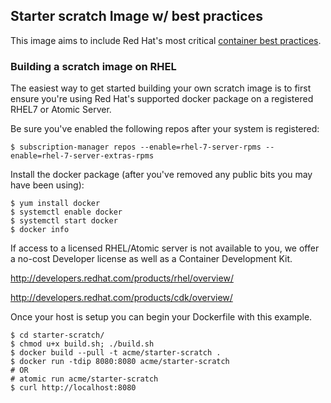## Starter scratch Image w/ best practices 
This image aims to include Red Hat's most critical [container best practices](http://docs.projectatomic.io/container-best-practices/).

### Building a scratch image on RHEL
The easiest way to get started building your own scratch image is to first ensure you're using Red Hat's supported docker package on a registered RHEL7 or Atomic Server.

Be sure you've enabled the following repos after your system is registered:
```shell
$ subscription-manager repos --enable=rhel-7-server-rpms --enable=rhel-7-server-extras-rpms
```
Install the docker package (after you've removed any public bits you may have been using):
```shell
$ yum install docker
$ systemctl enable docker
$ systemctl start docker
$ docker info
```
If access to a licensed RHEL/Atomic server is not available to you, we offer a no-cost Developer license as well as a Container Development Kit.

http://developers.redhat.com/products/rhel/overview/  

http://developers.redhat.com/products/cdk/overview/

Once your host is setup you can begin your Dockerfile with this example.
```shell
$ cd starter-scratch/
$ chmod u+x build.sh; ./build.sh
$ docker build --pull -t acme/starter-scratch .
$ docker run -tdip 8080:8080 acme/starter-scratch
# OR
# atomic run acme/starter-scratch
$ curl http://localhost:8080
```
